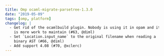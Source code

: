 ```yaml
---
title: Omp ocaml-migrate-parsetree-1.3.0
date: "2019-05-09"
tags: [omp, platform]
changelog: |
  - Get rid of the ocamlbuild plugin. Nobody is using it in opam and it
    is more work to maintain (#63, @diml)
  - Set `Location.input_name` to the original filename when reading a
    binary AST (#66, @diml)
  - Add support 4.08 (#70, @xclerc)
---
```


